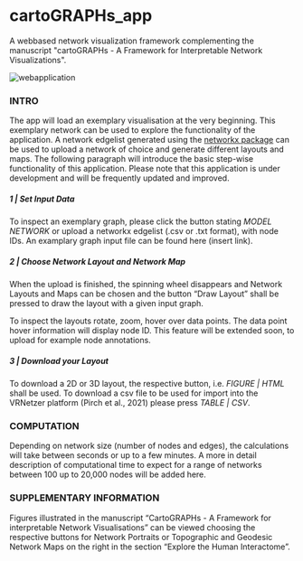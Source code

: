 # cartoGRAPHs_app
A webbased network visualization framework complementing the manuscript "cartoGRAPHs - A Framework for Interpretable Network Visualizations". 

![webapplication](img/webapp_img02.jpg)


### INTRO

The app will load an exemplary visualisation at the very beginning. This exemplary network can be used to explore the functionality of the application. 
A network edgelist generated using the [networkx package](https://networkx.org/) can be used to upload a network of choice and generate different layouts and maps. 
The following paragraph will introduce the basic step-wise functionality of this application. Please note that this application is under development and will be frequently updated and improved. 


##### 1 | Set Input Data
To inspect an exemplary graph, please click the button stating *MODEL NETWORK* or upload a networkx edgelist (.csv or .txt format), with node IDs.
An examplary graph input file can be found here (insert link).

##### 2 | Choose Network Layout and Network Map 
When the upload is finished, the spinning wheel disappears and Network Layouts and Maps can be chosen and the button “Draw Layout” shall be pressed to draw the layout with a given input graph. 

To inspect the layouts rotate, zoom, hover over data points.
The data point hover information will display node ID. This feature will be extended soon, to upload for example node annotations.

##### 3 | Download your Layout
To download a 2D or 3D layout, the respective button, i.e. *FIGURE | HTML* shall be used. 
To download a csv file to be used for import into the VRNetzer platform (Pirch et al., 2021) please press *TABLE | CSV*. 

### COMPUTATION
Depending on network size (number of nodes and edges), the calculations will take between seconds or up to a few minutes. A more in detail description of computational time to expect for a range of networks between 100 up to 20,000 nodes will be added here. 

### SUPPLEMENTARY INFORMATION
Figures illustrated in the manuscript “CartoGRAPHs - A Framework for interpretable Network Visualisations” can be viewed choosing the respective buttons for Network Portraits or Topographic and Geodesic Network Maps on the right in the section “Explore the Human Interactome”.
